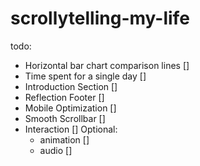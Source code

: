 # scrollytelling-my-life

todo:
 - Horizontal bar chart comparison lines []
 - Time spent for a single day []
 - Introduction Section []
 - Reflection Footer []
 - Mobile Optimization []
 - Smooth Scrollbar []
 - Interaction []
Optional:
    - animation []
    - audio []